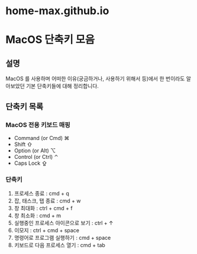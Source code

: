 # home-max.github.io

# MacOS 단축키 모음
## 설명
MacOS 를 사용하며 어떠한 이유(궁금하거나, 사용하기 위해서 등)에서 한 번이라도 알아보았던 기본 단축키들에 대해 정리합니다.

## 단축키 목록
### MacOS 전용 키보드 매핑

- Command (or Cmd) ⌘
- Shift ⇧
- Option (or Alt) ⌥
- Control (or Ctrl) ⌃
- Caps Lock ⇪

### 단축키

1. 프로세스 종료 : cmd + q
1. 잡, 태스크, 탭 종료 : cmd + w
1. 창 최대화 : ctrl + cmd + f
1. 창 최소화 : cmd + m
1. 실행중인 프로세스 아이콘으로 보기 : ctrl + ↑
1. 이모지 : ctrl + cmd + space
1. 명령어로 프로그램 실행하기 : cmd + space
1. 키보드로 다음 프로세스 열기 : cmd + tab